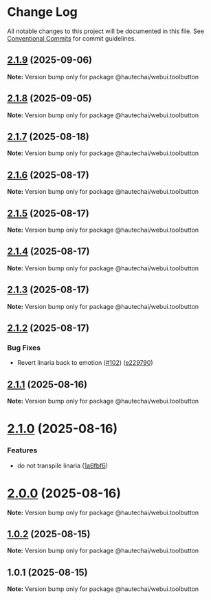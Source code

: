 # Change Log

All notable changes to this project will be documented in this file.
See [Conventional Commits](https://conventionalcommits.org) for commit guidelines.

## [2.1.9](https://github.com/HautechAI/webui/compare/@hautechai/webui.toolbutton@2.1.8...@hautechai/webui.toolbutton@2.1.9) (2025-09-06)

**Note:** Version bump only for package @hautechai/webui.toolbutton

## [2.1.8](https://github.com/HautechAI/webui/compare/@hautechai/webui.toolbutton@2.1.7...@hautechai/webui.toolbutton@2.1.8) (2025-09-05)

**Note:** Version bump only for package @hautechai/webui.toolbutton

## [2.1.7](https://github.com/HautechAI/webui/compare/@hautechai/webui.toolbutton@2.1.6...@hautechai/webui.toolbutton@2.1.7) (2025-08-18)

**Note:** Version bump only for package @hautechai/webui.toolbutton

## [2.1.6](https://github.com/HautechAI/webui/compare/@hautechai/webui.toolbutton@2.1.5...@hautechai/webui.toolbutton@2.1.6) (2025-08-17)

**Note:** Version bump only for package @hautechai/webui.toolbutton

## [2.1.5](https://github.com/HautechAI/webui/compare/@hautechai/webui.toolbutton@2.1.4...@hautechai/webui.toolbutton@2.1.5) (2025-08-17)

**Note:** Version bump only for package @hautechai/webui.toolbutton

## [2.1.4](https://github.com/HautechAI/webui/compare/@hautechai/webui.toolbutton@2.1.3...@hautechai/webui.toolbutton@2.1.4) (2025-08-17)

**Note:** Version bump only for package @hautechai/webui.toolbutton

## [2.1.3](https://github.com/HautechAI/webui/compare/@hautechai/webui.toolbutton@2.1.2...@hautechai/webui.toolbutton@2.1.3) (2025-08-17)

**Note:** Version bump only for package @hautechai/webui.toolbutton

## [2.1.2](https://github.com/HautechAI/webui/compare/@hautechai/webui.toolbutton@2.1.1...@hautechai/webui.toolbutton@2.1.2) (2025-08-17)

### Bug Fixes

- Revert linaria back to emotion ([#102](https://github.com/HautechAI/webui/issues/102)) ([e229790](https://github.com/HautechAI/webui/commit/e229790dae8eba4b3037bbe41365e5a73ab7f6dc))

## [2.1.1](https://github.com/HautechAI/webui/compare/@hautechai/webui.toolbutton@2.1.0...@hautechai/webui.toolbutton@2.1.1) (2025-08-16)

**Note:** Version bump only for package @hautechai/webui.toolbutton

# [2.1.0](https://github.com/HautechAI/webui/compare/@hautechai/webui.toolbutton@1.0.2...@hautechai/webui.toolbutton@2.1.0) (2025-08-16)

### Features

- do not transpile linaria ([1a6fbf6](https://github.com/HautechAI/webui/commit/1a6fbf6353a0e5028040006b5045170cf83f1ba0))

# [2.0.0](https://github.com/HautechAI/webui/compare/@hautechai/webui.toolbutton@1.0.2...@hautechai/webui.toolbutton@2.0.0) (2025-08-16)

**Note:** Version bump only for package @hautechai/webui.toolbutton

## [1.0.2](https://github.com/HautechAI/webui/compare/@hautechai/webui.toolbutton@1.0.1...@hautechai/webui.toolbutton@1.0.2) (2025-08-15)

**Note:** Version bump only for package @hautechai/webui.toolbutton

## 1.0.1 (2025-08-15)

**Note:** Version bump only for package @hautechai/webui.toolbutton
